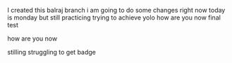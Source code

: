 I created this balraj branch
i am going to do some changes right  now
today is monday but still practicing
trying to achieve yolo
how are you now
final test

how are you now

stilling struggling to get badge

